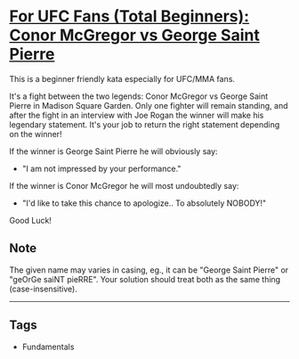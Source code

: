# [For UFC Fans (Total Beginners): Conor McGregor vs George Saint Pierre](https://www.codewars.com/kata/582dafb611d576b745000b74)

This is a beginner friendly kata especially for UFC/MMA fans.

It's a fight between the two legends: Conor McGregor vs George Saint Pierre in Madison Square Garden. Only one fighter will remain standing, and after the fight in an interview with Joe Rogan the winner will make his legendary statement. It's your job to return the right statement depending on the winner!

If the winner is George Saint Pierre he will obviously say:

- "I am not impressed by your performance."

If the winner is Conor McGregor he will most undoubtedly say:

- "I'd like to take this chance to apologize.. To absolutely NOBODY!"

Good Luck!

## Note

The given name may varies in casing, eg., it can be "George Saint Pierre" or "geOrGe saiNT pieRRE". Your solution should treat both as the same thing (case-insensitive).

---

## Tags

- Fundamentals
